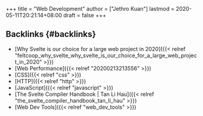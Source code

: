 +++
title = "Web Development"
author = ["Jethro Kuan"]
lastmod = 2020-05-11T20:21:14+08:00
draft = false
+++

## Backlinks {#backlinks}

-   [Why Svelte is our choice for a large web project in 2020]({{< relref "feltcoop_why_svelte_why_svelte_is_our_choice_for_a_large_web_project_in_2020" >}})
-   [Web Performance]({{< relref "20200213213556" >}})
-   [CSS]({{< relref "css" >}})
-   [HTTP]({{< relref "http" >}})
-   [JavaScript]({{< relref "javascript" >}})
-   [The Svelte Compiler Handbook | Tan Li Hau]({{< relref "the_svelte_compiler_handbook_tan_li_hau" >}})
-   [Web Dev Tools]({{< relref "web_dev_tools" >}})
